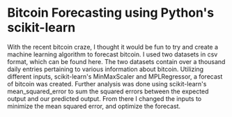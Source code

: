 # Bitcoin Forecasting using Python's scikit-learn
With the recent bitcoin craze, I thought it would be fun to try and create a machine learning algorithm to forecast bitcoin. I used two datasets in csv format, which can be found here. The two datasets contain over a thousand daily entries pertaining to various information about bitcoin. Utilizing different inputs, scikit-learn's MinMaxScaler and MPLRegressor, a forecast of bitcoin was created. Further analysis was done using scikit-learn's mean_squared_error to sum the squared errors between the expected output and our predicted output. From there I changed the inputs to minimize the mean squared error, and optimize the forecast. 
